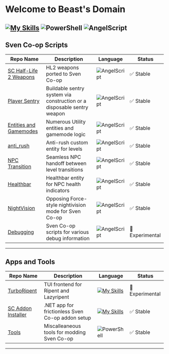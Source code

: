 # Welcome to Beast's Domain
[![My Skills](https://skillicons.dev/icons?i=cs,java,go,dotnet)](https://skillicons.dev) ![PowerShell](https://img.shields.io/badge/PowerShell-5391FE?style=for-the-badge&logo=powershell&logoColor=white) ![AngelScript](https://img.shields.io/badge/AngelScript-CCAAFF?style=for-the-badge&logoColor=white)
---
## Sven Co-op Scripts

| Repo Name | Description | Language | Status |
|-----------|-------------|----------|--------|
| [SC Half-Life 2 Weapons](https://github.com/Outerbeast/SC-Half-Life-2-Weapons) | HL2 weapons ported to Sven Co-op | ![AngelScript](https://img.shields.io/badge/AngelScript-CCAAFF?style=for-the-badge&logoColor=white) | ✅ Stable |
| [Player Sentry](https://github.com/Outerbeast/Player-Sentry) | Buildable sentry system via construction or a disposable sentry weapon | ![AngelScript](https://img.shields.io/badge/AngelScript-CCAAFF?style=for-the-badge&logoColor=white) | ✅ Stable |
| [Entities and Gamemodes](https://github.com/Outerbeast/Entities-and-Gamemodes) | Numerous Utility entities and gamemode logic | ![AngelScript](https://img.shields.io/badge/AngelScript-CCAAFF?style=for-the-badge&logoColor=white) | ✅ Stable |
| [anti_rush](https://github.com/Outerbeast/anti_rush) | Anti-rush custom entity for levels | ![AngelScript](https://img.shields.io/badge/AngelScript-CCAAFF?style=for-the-badge&logoColor=white) | ✅ Stable |
| [NPC Transition](https://github.com/Outerbeast/Npc-Transition) | Seamless NPC handoff between level transitions | ![AngelScript](https://img.shields.io/badge/AngelScript-CCAAFF?style=for-the-badge&logoColor=white) | ✅ Stable |
| [Healthbar](https://github.com/Outerbeast/Healthbar) | Healthbar entity for NPC health indicators | ![AngelScript](https://img.shields.io/badge/AngelScript-CCAAFF?style=for-the-badge&logoColor=white) | ✅ Stable |
| [NightVision](https://github.com/Outerbeast/NightVision) | Opposing Force-style nightivision mode for Sven Co-op | ![AngelScript](https://img.shields.io/badge/AngelScript-CCAAFF?style=for-the-badge&logoColor=white) | ✅ Stable |
| [Debugging](https://github.com/Outerbeast/Debugging) | Sven Co-op scripts for various debug information | ![AngelScript](https://img.shields.io/badge/AngelScript-CCAAFF?style=for-the-badge&logoColor=white) | 🧪 Experimental |

---
## Apps and Tools

| Repo Name | Description | Language | Status |
|-----------|-------------|----------|--------|
| [TurboRipent](https://github.com/Outerbeast/TurboRipent)| TUI frontend for Ripent and Lazyripent | [![My Skills](https://skillicons.dev/icons?i=go)](https://skillicons.dev) | 🧪 Experimental |
| [SC Addon Installer](https://github.com/Outerbeast/SC-Addon-Installer) | .NET app for frictionless Sven Co-op addon setup | [![My Skills](https://skillicons.dev/icons?i=cs,dotnet)](https://skillicons.dev)| ✅ Stable |
| [Tools](https://github.com/Outerbeast/Tools) | Miscalleaneous tools for modding Sven Co-op | ![PowerShell](https://img.shields.io/badge/PowerShell-5391FE?style=for-the-badge&logo=powershell&logoColor=white) | ✅ Stable |
---
